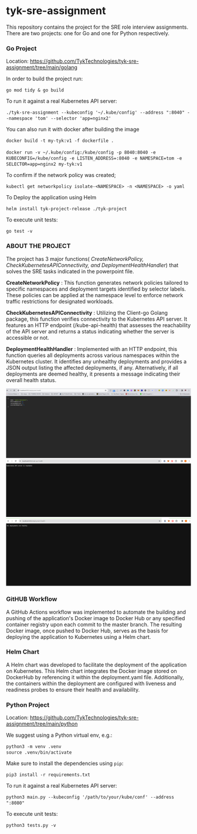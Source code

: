 # tyk-sre-assignment

This repository contains the project for the SRE role interview assignments. There are two projects: one for Go and one for Python respectively.

### Go Project

Location: https://github.com/TykTechnologies/tyk-sre-assignment/tree/main/golang

In order to build the project run:
```
go mod tidy & go build
```

To run it against a real Kubernetes API server:
```
./tyk-sre-assignment --kubeconfig '~/.kube/config' --address ":8040" --namespace 'tom' --selector 'app=nginx2'

```

You can also run it with docker after building the image
```
docker build -t my-tyk:v1 -f dockerfile .

docker run -v ~/.kube/config:/kube/config -p 8040:8040 -e KUBECONFIG=/kube/config -e LISTEN_ADDRESS=:8040 -e NAMESPACE=tom -e SELECTOR=app=nginx2 my-tyk:v1
```

To confirm if the network policy was created;
```
kubectl get networkpolicy isolate-<NAMESPACE> -n <NAMESPACE> -o yaml
```

To Deploy the application using Helm
```
helm install tyk-project-release ./tyk-project
```

To execute unit tests:
```
go test -v
```
### ABOUT THE PROJECT

The project has 3 major functions( *CreateNetworkPolicy, CheckKubernetesAPIConnectivity, and DeploymentHealthHandler*) that solves the SRE tasks indicated in the powerpoint file.

**CreateNetworkPolicy** : This function generates network policies tailored to specific namespaces and deployment targets identified by selector labels. These policies can be applied at the namespace level to enforce network traffic restrictions for designated workloads.


**CheckKubernetesAPIConnectivity** : Utilizing the Client-go Golang package, this function verifies connectivity to the Kubernetes API server. It features an HTTP endpoint (/kube-api-health) that assesses the reachability of the API server and returns a status indicating whether the server is accessible or not.


**DeploymentHealthHandler** : Implemented with an HTTP endpoint, this function queries all deployments across various namespaces within the Kubernetes cluster. It identifies any unhealthy deployments and provides a JSON output listing the affected deployments, if any. Alternatively, if all deployments are deemed healthy, it presents a message indicating their overall health status.

![Alt text](image1.png)
![Alt text](image2.png)
![Alt text](image3.png)


### GitHUB Workflow
A GitHub Actions workflow was implemented to automate the building and pushing of the application's Docker image to Docker Hub or any specified container registry upon each commit to the master branch. The resulting Docker image, once pushed to Docker Hub, serves as the basis for deploying the application to Kubernetes using a Helm chart.


### Helm Chart

A Helm chart was developed to facilitate the deployment of the application on Kubernetes. This Helm chart integrates the Docker image stored on DockerHub by referencing it within the deployment.yaml file. Additionally, the containers within the deployment are configured with liveness and readiness probes to ensure their health and availability.



### Python Project

Location: https://github.com/TykTechnologies/tyk-sre-assignment/tree/main/python

We suggest using a Python virtual env, e.g.:
```
python3 -m venv .venv
source .venv/bin/activate
```

Make sure to install the dependencies using `pip`:
```
pip3 install -r requirements.txt
```

To run it against a real Kubernetes API server:
```
python3 main.py --kubeconfig '/path/to/your/kube/conf' --address ":8080"
```

To execute unit tests:
```
python3 tests.py -v
```
